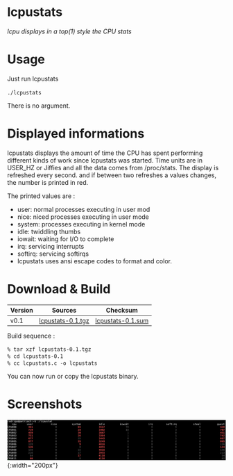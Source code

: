 # lcpustats
*lcpu displays in a top(1) style the CPU stats*

# Usage
Just run lcpustats

`./lcpustats`

There is no argument.

# Displayed informations

lcpustats displays the amount of time the CPU has spent performing different kinds of work since lcpustats was started.
Time units are in USER_HZ or Jiffies and all the data comes from /proc/stats.
The display is refreshed every second. and if between two refreshes a values changes, the number is printed in red.

The printed values are :

* user: normal processes executing in user mod
* nice: niced processes executing in user mode
* system: processes executing in kernel mode
* idle: twiddling thumbs
* iowait: waiting for I/O to complete
* irq: servicing interrupts
* softirq: servicing softirqs
* lcpustats uses ansi escape codes to format and color.

# Download & Build

| Version | Sources | Checksum |
|---------|---------|----------|
| v0.1    | [lcpustats-0.1.tgz](http://files.bebik.net/lcpustats/lcpustats-0.1.tgz) | [lcpustats-0.1.sum](http://files.bebik.net/lcpustats/lcpustats-0.1.sum) |

Build sequence :

    % tar xzf lcpustats-0.1.tgz
    % cd lcpustats-0.1
    % cc lcpustats.c -o lcpustats

You can now run or copy the lcpustats binary.

# Screenshots

![](img/screenshot.png){:width="200px"}

